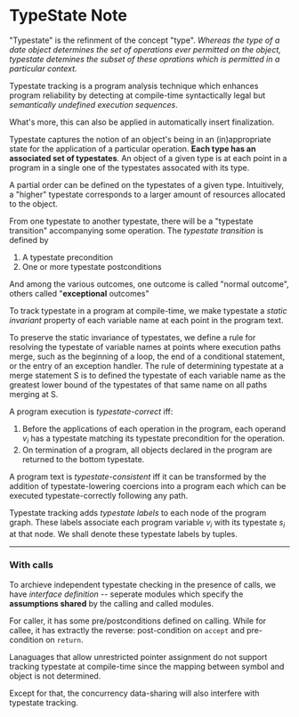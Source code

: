 # TypeState Note

"Typestate" is the refinment of the concept "type". _Whereas the type of a date object determines the set of operations ever permitted on the object, typestate detemines the subset of these oprations which is permitted in a particular context._

Typestate tracking is a program analysis technique which enhances program reliability by detecting at compile-time syntactically legal but _semantically undefined execution sequences_.

What's more, this can also be applied in automatically insert finalization.

Typestate captures the notion of an object's being in an (in)appropriate state for the application of a particular operation. **Each type has an associated set of typestates**. An object of a given type is at each point in a program in a single one of the typestates assocated with its type.

A partial order can be defined on the typestates of a given type. Intuitively, a "higher" typestate corresponds to a larger amount of resources allocated to the object.

From one typestate to another typestate, there will be a "typestate transition" accompanying some operation. The *typestate transition* is defined by

1. A typestate precondition
2. One or more typestate postconditions

And among the various outcomes, one outcome is called "normal outcome", others called "**exceptional** outcomes"

To track typestate in a program at compile-time, we make typestate a _static invariant_ property of each variable name at each point in the program text.

To preserve the static invariance of typestates, we define a rule for resolving the typestate of variable names at points where execution paths merge, such as the beginning of a loop, the end of a conditional statement, or the entry of an exception handler. The rule of determining typestate at a merge statement S is to defined the typestate of each variable name as the greatest lower bound of the typestates of that same name on all paths merging at S.

A program execution is _typestate-correct_ iff:

1. Before the applications of each operation in the program, each operand $v_i$ has a typestate matching its typestate precondition for the operation.
2. On termination of a program, all objects declared in the program are returned to the bottom typestate.

A program text is _typestate-consistent_ iff it can be transformed by the addition of typestate-lowering coercions into a program each which can be executed typestate-correctly following any path.


Typestate tracking adds *typestate labels* to each node of the program graph. These labels associate each program variable $v_i$ with its typestate $s_i$ at that node. We shall denote these typestate labels by tuples.

---

### With calls

To archieve independent typestate checking in the presence of calls, we have _interface definition_ -- seperate modules which specify the **assumptions shared** by the calling and called modules.


For caller, it has some pre/postconditions defined on calling. While for callee, it has extractly the reverse: post-condition on `accept` and pre-condition on `return`.

Lanaguages that allow unrestricted pointer assignment do not support tracking typestate at compile-time since the mapping between symbol and object is not determined.

Except for that, the concurrency data-sharing will also interfere with typestate tracking.

